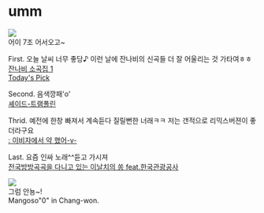 # umm
![](https://search.pstatic.net/common/?src=http%3A%2F%2Fblogfiles.naver.net%2FMjAyMDEwMjRfOTUg%2FMDAxNjAzNTI0MTIzOTUw.bn_8rAJApu0UGeOEtcTa0eY5DRXKhGr58mKqQrY_iu4g.Lq-NR3okkV-AVbKjje1IrNkpAOLAPEsQTF6wKd0iUHQg.JPEG.davle9073%2F3.jpg&type=sc960_832)   
어이 7조 어서오고~  

First. 오늘 날씨 너무 좋당♪ 이런 날에 잔나비의 신곡들 더 잘 어울리는 것 가타여ㅎㅎ  
[잔나비 소곡집 1](https://youtu.be/1Dv0RwiPpnw)  
[Today's Pick](https://youtu.be/of0b34A5rpw)    

Second. 음색깡패'o'  
[셰이드-트램폴린](https://youtu.be/4h26oYuE2h0)    

Thrid. 예전에 한창 빠져서 계속듣다 질릴뻔한 너래ㅋㅋ 저는 갠적으로 리믹스버젼이 좋더라구요  
[: 이비자에서 약 했어-v-](https://youtu.be/u3VFzuUiTGw)       

Last. 요즘 인싸 노래^^듣고 가시져  
[전국방방곡곡을 다니고 있는 이날치의 쏭 feat.한국관광공사](https://youtu.be/RcrwSWw3bH8)    

![](https://search.pstatic.net/common/?src=http%3A%2F%2Fblogfiles.naver.net%2FMjAxNzA3MjBfNjcg%2FMDAxNTAwNTQzMjg1ODk4.p5_6F3n3NH_QfSm_aM1E-TTRMAC0_U3i3zZD6KoTR38g.DElhqgeg6flB_k_ohCHUsROTLNFeQDxdfp1IvYkkAyAg.JPEG.fotolia_korea%2F%25B1%25CD%25BF%25A9%25BF%25EE_%25B0%25AD%25BE%25C6%25C1%25F6_%25BB%25E7%25C1%25F8_1.jpg&type=sc960_832)  
그럼 안뇽~!   
Mangoso"0" in Chang-won.
